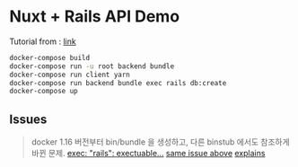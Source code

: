 # Nuxt + Rails API Demo

Tutorial from : [link](https://medium.com/@fishpercolator/how-to-separate-frontend-backend-with-rails-api-nuxt-js-and-devise-jwt-cf7dd9da9d16)

```bash
docker-compose build
docker-compose run -u root backend bundle
docker-compose run client yarn
docker-compose run backend bundle exec rails db:create
docker-compose up
```

## Issues
> docker 1.16 버전부터 bin/bundle 을 생성하고, 다른 binstub 에서도 참조하게 바뀐 문제.
[exec: \"rails\": exectuable...](https://medium.com/@luzioluna/i-love-this-f2277d15289)
[same issue above](https://github.com/docker-library/ruby/issues/211)
[explains](https://github.com/bundler/bundler/pull/6469#issuecomment-383235438)

